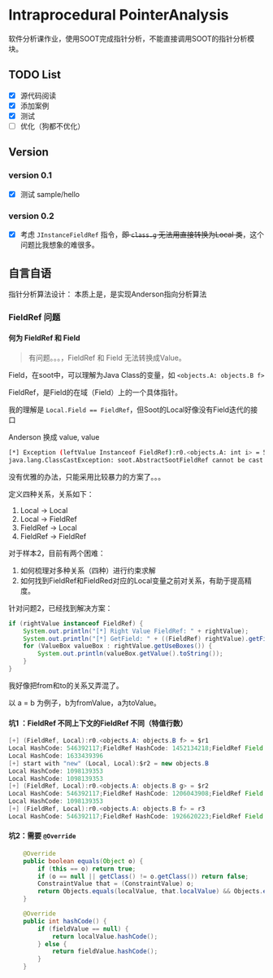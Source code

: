 # Intraprocedural PointerAnalysis
软件分析课作业，使用SOOT完成指针分析，不能直接调用SOOT的指针分析模块。

## TODO List
- [x] 源代码阅读
- [x] 添加案例
- [x] 测试
- [ ] 优化（狗都不优化）

## Version
### version 0.1
- [x] 测试 sample/hello

### version 0.2
- [x] 考虑 `JInstanceFieldRef` 指令，~~即 `class.g` 无法用直接转换为Local 类~~，这个问题比我想象的难很多。

## 自言自语

指针分析算法设计：
本质上是，是实现Anderson指向分析算法

### FieldRef 问题

#### 何为 FieldRef 和 Field
> 有问题。。。，FieldRef 和 Field 无法转换成Value。
>

Field，在soot中，可以理解为Java Class的变量，如 `<objects.A: objects.B f>`

FieldRef，是Field的在域（Field）上的一个具体指针。

我的理解是 `Local.Field == FieldRef`，但Soot的Local好像没有Field迭代的接口

Anderson 换成 value, value


```bash
[*] Exception (leftValue Instanceof FieldRef):r0.<objects.A: int i> = 5
java.lang.ClassCastException: soot.AbstractSootFieldRef cannot be cast to soot.Value
```

没有优雅的办法，只能采用比较暴力的方案了。。。

定义四种关系，关系如下：
1. Local -> Local
2. Local -> FieldRef
3. FieldRef -> Local
4. FieldRef -> FieldRef

对于样本2，目前有两个困难：
1. 如何梳理对多种关系（四种）进行约束求解
2. 如何找到FieldRef和FieldRed对应的Local变量之前对关系，有助于提高精度。 

针对问题2，已经找到解决方案：
```java
if (rightValue instanceof FieldRef) {
    System.out.println("[*] Right Value FieldRef: " + rightValue);
    System.out.println("[*] GetField: " + ((FieldRef) rightValue).getField());
    for (ValueBox valueBox : rightValue.getUseBoxes()) {
        System.out.println(valueBox.getValue().toString());
    }
}
```

我好像把from和to的关系又弄混了。

以 a = b 为例子，b为fromValue，a为toValue。

#### 坑1 ：FieldRef 不同上下文的FieldRef 不同（特值行数）

```java
[+] (FieldRef, Local):r0.<objects.A: objects.B f> = $r1
Local HashCode: 546392117;FieldRef HashCode: 1452134218;FieldRef Field HashCode: 1267338499
Local HashCode: 1633439396
[+] start with "new" (Local, Local):$r2 = new objects.B
Local HashCode: 1098139353
Local HashCode: 1098139353
[+] (FieldRef, Local):r0.<objects.A: objects.B g> = $r2
Local HashCode: 546392117;FieldRef HashCode: 1206043908;FieldRef Field HashCode: 1425241044
Local HashCode: 1098139353
[+] (FieldRef, Local):r0.<objects.A: objects.B f> = r3
Local HashCode: 546392117;FieldRef HashCode: 1926620223;FieldRef Field HashCode: 1267338499
```



#### 坑2：需要 `@Override`

```java
    @Override
    public boolean equals(Object o) {
        if (this == o) return true;
        if (o == null || getClass() != o.getClass()) return false;
        ConstraintValue that = (ConstraintValue) o;
        return Objects.equals(localValue, that.localValue) && Objects.equals(fieldValue, that.fieldValue);
    }

    @Override
    public int hashCode() {
        if (fieldValue == null) {
            return localValue.hashCode();
        } else {
            return fieldValue.hashCode();
        }
    }
```


